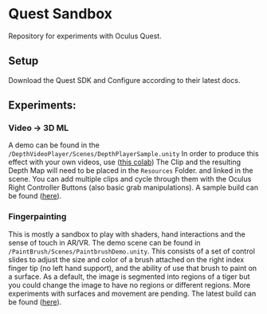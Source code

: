 # Quest Sandbox

Repository for experiments with Oculus Quest.

## Setup
Download the Quest SDK and Configure according to their latest docs.

## Experiments:

### Video -> 3D ML
A demo can be found in the `/DepthVideoPlayer/Scenes/DepthPlayerSample.unity`
In order to produce this effect with your own videos, use ([this 
colab](https://colab.research.google.com/drive/1YZ4kcOWXuCbwcRGL58hrjiYUBaa4uiTA#scrollTo=ALVgKMNfZ0UW))
The Clip and the resulting Depth Map will need to be placed in the `Resources` 
Folder. and linked in the scene. You can add multiple clips and cycle through them with the Oculus Right Controller Buttons (also basic grab manipulations).
A sample build can be found ([here](https://drive.google.com/file/d/1hy1PVuEShyKGmQ6gyo-EnIFOR1gFE7Lt/view?usp=sharing)).

### Fingerpainting
This is mostly a sandbox to play with shaders, hand interactions and the sense of touch in AR/VR. The demo scene can be found in `/PaintBrush/Scenes/PaintbrushDemo.unity`. This consists of a set of control slides to adjust the size and color of a brush attached on the right index finger tip (no left hand support), and the ability of use that brush to paint on a surface. As a default, the image is segmented into regions of a tiger but you could change the image to have no regions or different regions. More experiments with surfaces and movement are pending. The latest build can be found ([here](https://drive.google.com/file/d/1dGjM6xFaUApzZK2kc1rmE5xTRCrs6CHH/view?usp=sharing)).